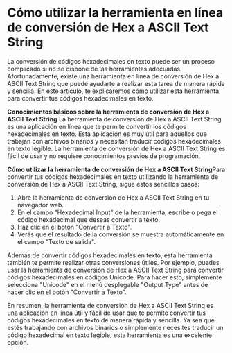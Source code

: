 Cómo utilizar la herramienta en línea de conversión de Hex a ASCII Text String
==============================================================================

La conversión de códigos hexadecimales en texto puede ser un proceso complicado si no se dispone de las herramientas adecuadas. Afortunadamente, existe una herramienta en línea de conversión de Hex a ASCII Text String que puede ayudarte a realizar esta tarea de manera rápida y sencilla. En este artículo, te explicaremos cómo utilizar esta herramienta para convertir tus códigos hexadecimales en texto.

**Conocimientos básicos sobre la herramienta de conversión de Hex a ASCII Text String** La herramienta de conversión de Hex a ASCII Text String es una aplicación en línea que te permite convertir los códigos hexadecimales en texto. Esta aplicación es muy útil para aquellos que trabajan con archivos binarios y necesitan traducir códigos hexadecimales en texto legible. La herramienta de conversión de Hex a ASCII Text String es fácil de usar y no requiere conocimientos previos de programación.

**Cómo utilizar la herramienta de conversión de Hex a ASCII Text String**Para convertir tus códigos hexadecimales en texto utilizando la herramienta de conversión de Hex a ASCII Text String, sigue estos sencillos pasos:

1. Abre la herramienta de conversión de Hex a ASCII Text String en tu navegador web.
2. En el campo "Hexadecimal Input" de la herramienta, escribe o pega el código hexadecimal que deseas convertir a texto.
3. Haz clic en el botón "Convertir a Texto".
4. Verás que el resultado de la conversión se muestra automáticamente en el campo "Texto de salida".

Además de convertir códigos hexadecimales en texto, esta herramienta también te permite realizar otras conversiones útiles. Por ejemplo, puedes usar la herramienta de conversión de Hex a ASCII Text String para convertir códigos hexadecimales en códigos Unicode. Para hacer esto, simplemente selecciona "Unicode" en el menú desplegable "Output Type" antes de hacer clic en el botón "Convertir a Texto".

En resumen, la herramienta de conversión de Hex a ASCII Text String es una aplicación en línea útil y fácil de usar que te permite convertir tus códigos hexadecimales en texto de manera rápida y sencilla. Ya sea que estés trabajando con archivos binarios o simplemente necesites traducir un código hexadecimal en texto legible, esta herramienta es una excelente opción.